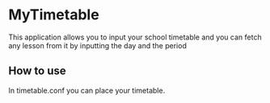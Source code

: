 # MyTimetable

This application allows you to input your school timetable and you can fetch any lesson from it by inputting the day and the period

## How to use

In timetable.conf you can place your timetable.